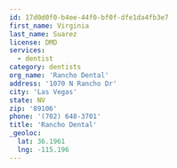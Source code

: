 ```yaml
---
id: 17d0d0f0-b4ee-44f0-bf0f-dfe1da4fb3e7
first_name: Virginia
last_name: Suarez
license: DMD
services:
  - dentist
category: dentists
org_name: 'Rancho Dental'
address: '1070 N Rancho Dr'
city: 'Las Vegas'
state: NV
zip: '89106'
phone: '(702) 648-3701'
title: 'Rancho Dental'
_geoloc:
  lat: 36.1961
  lng: -115.196
---
```

